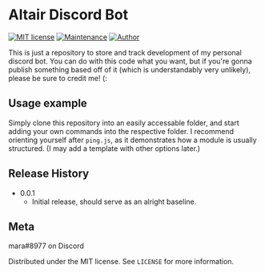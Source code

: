 # Altair Discord Bot
[![MIT license](https://img.shields.io/badge/License-MIT-blue.svg)](https://lbesson.mit-license.org/)
[![Maintenance](https://img.shields.io/badge/Maintained%3F-yes-green.svg)](https://GitHub.com/Naereen/StrapDown.js/graphs/commit-activity)
[![Author](https://img.shields.io/badge/Author-mara-purple.svg)](https://shields.io/)

This is just a repository to store and track development of my personal discord bot. You can do with this code what you want, but if you're gonna publish something based off of it (which is understandably very unlikely), please be sure to credit me! (:

## Usage example

Simply clone this repository into an easily accessable folder, and start adding your own commands into the respective folder.
I recommend orienting yourself after ``ping.js``, as it demonstrates how a module is usually structured. (I may add a template with other options later.)

## Release History

* 0.0.1
    * Initial release, should serve as an alright baseline.

## Meta
mara#8977 on Discord

Distributed under the MIT license. See ``LICENSE`` for more information.
